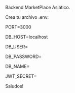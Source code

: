 Backend MarketPlace Asiático.

Crea tu archivo .env:

PORT=3000

DB_HOST=localhost

DB_USER=

DB_PASSWORD=

DB_NAME=

JWT_SECRET=


Saludos!
